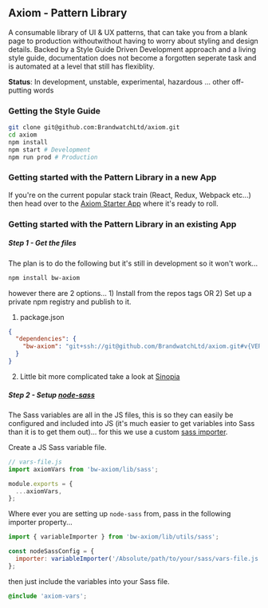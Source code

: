 ## Axiom - Pattern Library

A consumable library of UI & UX patterns, that can take you from a blank page to production withoutwithout having to worry about styling and design details. Backed by a Style Guide Driven Development approach and a living style guide, documentation does not become a forgotten seperate task and is automated at a level that still has flexiblity. 

**Status**: In development, unstable, experimental, hazardous ... other off-putting words 

### Getting the Style Guide 

```bash
git clone git@github.com:BrandwatchLtd/axiom.git
cd axiom 
npm install
npm start # Development
npm run prod # Production
```


### Getting started with the Pattern Library in a new App
If you're on the current popular stack train (React, Redux, Webpack etc...) then head over to the [Axiom Starter App](https://github.com/BrandwatchLtd/axiom-starter-app) where it's ready to roll.  

### Getting started with the Pattern Library in an existing App
##### Step 1 - Get the files
The plan is to do the following but it's still in development so it won't work... 

```bash
npm install bw-axiom
```

however there are 2 options... 1) Install from the repos tags OR 2) Set up a private npm registry and publish to it. 

1) package.json 
```json
{
  "dependencies": {
    "bw-axiom": "git+ssh://git@github.com/BrandwatchLtd/axiom.git#v{VERSION_NUMBER}",
  }
}
```

2) Little bit more complicated take a look at [Sinopia](https://github.com/rlidwka/sinopia)

##### Step 2 - Setup [node-sass](https://github.com/sass/node-sass)
The Sass variables are all in the JS files, this is so they can easily be configured and included into JS (it's much easier to get variables into Sass than it is to get them out)... for this we use a custom [sass importer](https://github.com/sass/node-sass#importer--v200---experimental).

Create a JS Sass variable file.
```js
// vars-file.js
import axiomVars from 'bw-axiom/lib/sass';

module.exports = {
  ...axiomVars,
};
```

Where ever you are setting up `node-sass` from, pass in the following importer property...

```js
import { variableImporter } from 'bw-axiom/lib/utils/sass';

const nodeSassConfig = {
  importer: variableImporter('/Absolute/path/to/your/sass/vars-file.js', 'axiom-vars'),
};
```

then just include the variables into your Sass file.
```scss
@include 'axiom-vars';
```




